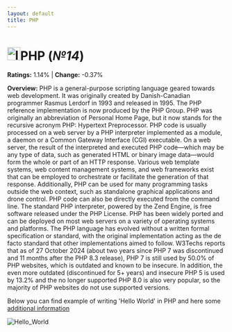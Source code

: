```yaml
---
layout: default
title: PHP
---
```


# <img src="https://pngimg.com/d/php_PNG12.png" alt="logo" width="30"/>**PHP** (_№14_) 

**Ratings:** 1.14% | **Change:** -0.37% 

**Overview:** PHP is a general-purpose scripting language geared towards web development. It was originally created by Danish-Canadian programmer Rasmus Lerdorf in 1993 and released in 1995. The PHP reference implementation is now produced by the PHP Group. PHP was originally an abbreviation of Personal Home Page, but it now stands for the recursive acronym PHP: Hypertext Preprocessor.
PHP code is usually processed on a web server by a PHP interpreter implemented as a module, a daemon or a Common Gateway Interface (CGI) executable. On a web server, the result of the interpreted and executed PHP code—which may be any type of data, such as generated HTML or binary image data—would form the whole or part of an HTTP response. Various web template systems, web content management systems, and web frameworks exist that can be employed to orchestrate or facilitate the generation of that response. Additionally, PHP can be used for many programming tasks outside the web context, such as standalone graphical applications and drone control. PHP code can also be directly executed from the command line.
The standard PHP interpreter, powered by the Zend Engine, is free software released under the PHP License. PHP has been widely ported and can be deployed on most web servers on a variety of operating systems and platforms.
The PHP language has evolved without a written formal specification or standard, with the original implementation acting as the de facto standard that other implementations aimed to follow. 
W3Techs reports that as of 27 October 2024 (about two years since  PHP 7 was discontinued and 11 months after the PHP 8.3 release), PHP 7 is still used by 50.0% of PHP websites, which is outdated and known to be insecure. In addition, the even more outdated (discontinued for 5+  years) and insecure PHP 5 is used by 13.2% and the no longer supported PHP 8.0 is also very popular, so  the majority of PHP websites do not use supported versions.

Below you can find example of writing 'Hello World' in PHP and here some [additional information](https://en.wikipedia.org/wiki/PHP)

![Hello_World](https://www.wikihow.com/images/thumb/5/50/Write-a-Hello-World-Program-in-PHP-Step-3.jpg/aid1205745-v4-728px-Write-a-Hello-World-Program-in-PHP-Step-3.jpg)
